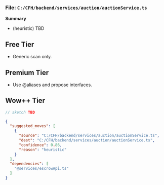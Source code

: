 ### File: `C:/CFH/backend/services/auction/auctionService.ts`

**Summary**
- (heuristic) TBD

## Free Tier
- Generic scan only.

## Premium Tier
- Use @aliases and propose interfaces.

## Wow++ Tier
```ts
// sketch TBD
```

```json
{
  "suggested_moves": [
    {
      "source": "C:/CFH/backend/services/auction/auctionService.ts",
      "dest": "C:/CFH/backend/services/auction/auctionService.ts",
      "confidence": 0.86,
      "reason": "heuristic"
    }
  ],
  "dependencies": [
    "@services/escrowApi.ts"
  ]
}
```

